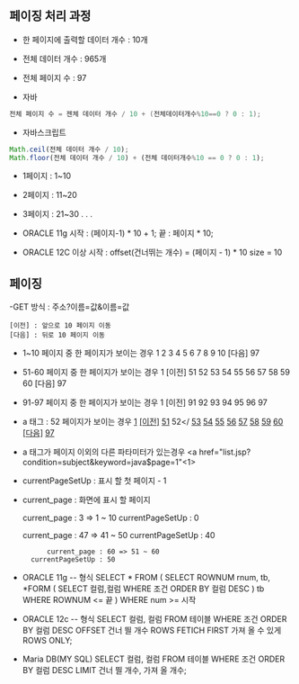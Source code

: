 ## 페이징 처리 과정

- 한 페이지에 출력할 데이터 개수 : 10개
- 전체 데이터 개수 : 965개

- 전체 페이지 수 : 97
- 자바
```JAVA
전체 페이지 수 = 젠체 데이터 개수 / 10 + (전체데이터개수%10==0 ? 0 : 1);
```
- 자바스크립트
```JavaScript
Math.ceil(전체 데이터 개수 / 10);
Math.floor(전체 데이터 개수 / 10) + (전체 데이터개수%10 == 0 ? 0 : 1);
```
- 1페이지 : 1~10
- 2페이지 : 11~20
- 3페이지 : 21~30
	.
	.
	.
- ORACLE 11g
	시작 : (페이지-1) * 10 + 1; 
	끝 : 페이지 * 10;

- ORACLE 12C 이상
	시작 : offset(건너뛰는 개수) = (페이지 - 1) * 10
	size = 10
## 페이징
-GET 방식
: 주소?이름=값&이름=값

	[이전] : 앞으로 10 페이지 이동
	[다음] : 뒤로 10 페이지 이동
	
- 1~10 페이지 중 한 페이지가 보이는 경우
	1 2 3 4 5 6 7 8 9 10 [다음] 97

- 51-60 페이지 중 한 페이지가 보이는 경우
	1 [이전] 51 52 53 54 55 56 57 58 59 60 [다음] 97 

- 91-97 페이지 중 한 페이지가 보이는 경우
	1 [이전] 91 92 93 94 95 96 97

- a 태그 : 52 페이지가 보이는 경우
		<a href="list.jsp?page=1">1</a>
		<a href="list.jsp?page=42">[이전]</a>
		<a href="list.jsp?page=51">51</a>
		<span>52</<span>
		<a href="list.jsp?page=53">53</a>
		<a href="list.jsp?page=54">54</a>
		<a href="list.jsp?page=55">55</a>
		<a href="list.jsp?page=56">56</a>
		<a href="list.jsp?page=57">57</a>
		<a href="list.jsp?page=58">58</a>
		<a href="list.jsp?page=59">59</a>
		<a href="list.jsp?page=60">60</a>
		<a href="list.jsp?page=62">[다음]</a>
		<a href="list.jsp?page=97">97</a>

- a 태그가 페이지 이외의 다른 파타미터가 있는경우
		<a href="list.jsp?condition=subject&keyword=java$page=1"<1></a>

- currentPageSetUp : 표시 할 첫 페이지 - 1
- current_page : 화면에 표시 할 페이지

	current_page : 3 => 1 ~ 10
		currentPageSetUp : 0
		
	current_page : 47 => 41 ~ 50
		currentPageSetUp : 40
		
			current_page : 60 => 51 ~ 60
		currentPageSetUp : 50
		
- ORACLE 11g
	-- 형식
	SELECT * FROM (
		SELECT ROWNUM rnum, tb, *FORM (
			SELECT 컬럼,컬럼
			WHERE 조건
			ORDER BY 컬럼 DESC
		) tb WHERE ROWNUM <= 끝
	) WHERE num >= 시작

- ORACLE 12c
	-- 형식
	SELECT 컬럼, 컬럼
	FROM 테이블
	WHERE 조건
	ORDER BY 컬럼 DESC
	OFFSET 건너 띌 개수 ROWS FETICH FIRST 가져 올 수 있게 ROWS ONLY;

- Maria DB(MY SQL)
	SELECT 컬럼, 컬럼
	FROM 테이블
	WHERE 조건
	ORDER BY 컬럼 DESC
	LIMIT 건너 띌 개수, 가져 올 개수;